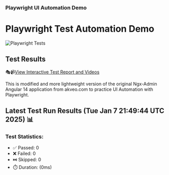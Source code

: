 ### Playwright UI Automation Demo

# Playwright Test Automation Demo
![Playwright Tests](https://github.com/jyriruohoniemi/PlaywrightDemo/actions/workflows/workflow.yml/badge.svg)

## Test Results
🎭📹[View Interactive Test Report and Videos](https://jyriruohoniemi.github.io/PlaywrightDemo)

This is modified and more lightweight version of the original Ngx-Admin Angular 14 application from akveo.com to practice UI Automation with Playwright.

## Latest Test Run Results (Tue Jan  7 21:49:44 UTC 2025) 📊

### Test Statistics:
- ✅ Passed: 0
- ❌ Failed: 0
- ⏭️ Skipped: 0
- ⏱️ Duration: (0ms)
